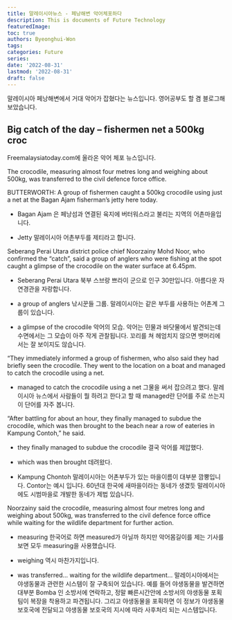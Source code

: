 ```yaml
---
title: 말레이시아뉴스 - 페낭해변 악어체포하다
description: This is documents of Future Technology
featuredImage: 
toc: true
authors: Byeonghui-Won
tags:
categories: Future
series: 
date: '2022-08-31'
lastmod: '2022-08-31'
draft: false
---
```


말레이시아 페낭해변에서 거대 악어가 잡혔다는 뉴스입니다. 영어공부도 할 겸 블로그해보았습니다. 

## Big catch of the day – fishermen net a 500kg croc

Freemalaysiatoday.com에 올라온 악어 체포 뉴스입니다. 

The crocodile, measuring almost four metres long and weighing about 500kg, was transferred to the civil defence force office.

BUTTERWORTH: A group of fishermen caught a 500kg crocodile using just a net at the Bagan Ajam fisherman’s jetty here today.

+ Bagan Ajam 은 페낭섬과 연결된 육지에 버터워스라고 불리는 지역의 어촌마을입니다. 

+ Jetty 말레이시아 어촌부두를 제티라고 합니다.


Seberang Perai Utara district police chief Noorzainy Mohd Noor, who confirmed the “catch”, said a group of anglers who were fishing at the spot caught a glimpse of the crocodile on the water surface at 6.45pm.

+ Seberang Perai Utara 북부 스브랑 쁘라이 군으로 인구 30만입니다. 아름다운 자연경관을 자랑합니다. 

+ a group of anglers 낚시꾼들 그룹. 말레이시아는 같은 부두를 사용하는 어촌계 그룹이 있습니다. 

+ a glimpse of the crocodile 악어의 모습. 악어는 민물과 바닷물에서 발견되는데 수면에서는 그 모습이 아주 작게 관찰됩니다. 꼬리를 쳐 헤엄치지 않으면 뱃머리에서는 잘 보이지도 않습니다. 

“They immediately informed a group of fishermen, who also said they had briefly seen the crocodile. They went to the location on a boat and managed to catch the crocodile using a net.

+ managed to catch the crocodile using a net 그물을 써서 잡으려고 했다. 말레이시아 뉴스에서 사람들이 뭘 하려고 한다고 할 때 managed란 단어를 주로 쓰는지 이 단어를 자주 봅니다. 


“After battling for about an hour, they finally managed to subdue the crocodile, which was then brought to the beach near a row of eateries in Kampung Contoh,” he said.

+ they finally managed to subdue the crocodile 결국 악어를 제압했다. 

+ which was then brought 데려왔다. 

+ Kampung Chontoh 말레이시아는 어촌부두가 있는 마을이름이 대부분 깜뿡입니다. Contor는 예시 입니다. 60년대 한국에 새마을이라는 동네가 생겼듯 말레이시아에도 시범마을로 개발한 동네가 제법 있습니다. 

Noorzainy said the crocodile, measuring almost four metres long and weighing about 500kg, was transferred to the civil defence force office while waiting for the wildlife department for further action.

+ measuring 한국어로 하면 measured가 아닐까 하지만 악어몸길이를 제는 기사를 보면 모두 measuring을 사용했습니다. 

+ weighing 역시 마찬가지입니다.

+ was transferred... waiting for the wildlife department... 말레이시아에서는 야생동물과 관련한 시스템이 잘 구축되어 있습니다. 예를 들어 야생동물을 발견하면 대부분 Bomba 인 소방서에 연락하고, 정말 빠른시간안에 소방서의 야생동물 포획팀이 복장을 착용하고 파견됩니다. 그리고 야생동물을 포획하면 이 정보가 야생동물보호국에 전달되고 야생동물 보호국의 지시에 따라 사후처리 되는 시스템입니다. 

